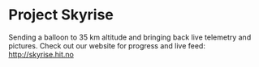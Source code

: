 Project Skyrise
=======
Sending a balloon to 35 km altitude and bringing back live telemetry and pictures. Check out our website for progress and live feed: http://skyrise.hit.no
